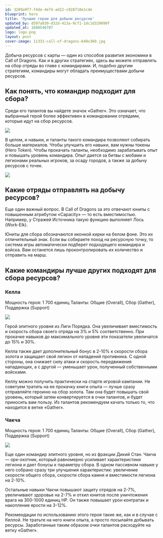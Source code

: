 ```yaml
---
id: 3289a9f7-f4de-4e74-ad22-c928710e1cde
blueprint: hero
title: 'Лучшие герои для добычи ресурсов'
updated_by: d597a839-d32d-413a-9cf1-1dc1d329099f
updated_at: 1680546787
logo: logo.png
layout: post
cover-image: 11331-call-of-dragons-640x360.jpg
---
```

Добыча ресурсов с карты — один из способов развития экономики в Call of Dragons. Как и в других стратегиях, здесь вы можете отправлять на сбор отряды во главе с командирами. И, подобно другим стратегиям, командиры могут обладать преимуществами добычи ресурсов.

## Как понять, что командир подходит для сбора?

Среди его талантов вы найдете значок «Gather». Это означает, что выбранный герой более эффективен в командовании отрядами, которые идут на сбор ресурсов.

![](https://cdn-www.bluestacks.com/bs-images/call-of-dragons-gathering-commanders-ru-2.jpg)

В целом, и навыки, и таланты такого командира позволяют собирать больше материалов. Чтобы улучшить его навыки, вам нужны токены (Hero Token). Чтобы прокачать таланты, необходимо зарабатывать опыт и повышать уровень командира. Опыт дается за битвы с мобами и легионами реальных игроков, за осаду городов, а также за добычу ресурсов с точек.

![](https://cdn-www.bluestacks.com/bs-images/call-of-dragons-gathering-commanders-ru-3.jpg)

## Какие отряды отправлять на добычу ресурсов?

Еще один важный вопрос. В Call of Dragons за это отвечают юниты с повышенным атрибутом «Capacity» — то есть вместимостью. Например, у Стражей Источника такую функцию выполняет Лось (Work-Elk).

Юниты для сбора обозначаются иконкой кирки на белом фоне. Это их отличительный знак. Если вы собираете поход на ресурсную точку, то система игры автоматически подберет подходящего командира и войска. Вам останется лишь проконтролировать их количество и отправить на марш.

## Какие командиры лучше других подходят для сбора ресурсов?

### Келла

Мощность героя: 1 700 единиц
Таланты: Общие (Overall), Сбор (Gather), Поддержка (Support)

![](https://cdn-www.bluestacks.com/bs-images/call-of-dragons-gathering-commanders-ru-5.jpg)

Герой элитного уровня из Лиги Порядка. Она увеличивает вместимость и скорость сбора своего отряда на 3% и 5% соответственно. При прокачке навыков до максимального уровня эти показатели увеличатся до 15% и 30%.

Келла также дает дополнительный бонус в 2-10% к скорости сбора золота и защищает свой легион от нападений противника. С одной стороны, она снижает силу атаки и скорость передвижения нападающих, а с другой — уменьшает урон, полученный собственными войсками.

Келлу можно получить практически на старте игровой кампании. Не советуем тратить на ее прокачку книги опыта — лучше сразу отправляйте героиню на сбор золота. Там она будет повышать свой уровень, который затем конвертируется в очки талантов, и будет приносить вам пользу. Из талантов рекомендуем качать только то, что находится в ветке «Gather».

### Чакча

Мощность героя: 1 700 единиц
Таланты: Общие (Overall), Сбор (Gather), Поддержка (Support)

![](https://cdn-www.bluestacks.com/bs-images/call-of-dragons-gathering-commanders-ru-6.jpg)

Еще один командир элитного уровня, но из фракции Дикий Стан. Чакча — орк-охотник, который равномерно усиливает характеристики легиона и дает бонусы к параметру сбора. В одном пассивном навыке у него собрано сразу три улучшения характеристик: увеличение скорости общего сбора, скорости сбора камня и вместимости легиона на 2-10%.

Остальные навыки Чакчи повышают защиту отрядов на 2-7%, увеличивают здоровье на 2-7% и отхил юнитов после уничтожения врага на 300-1000 единиц HP. Он также повышает урон контратак и накопление ярости на 3-12%.

Рекомендации по использованию этого героя такие же, как и в случае с Келлой. Не тратьте на него книги опыта, а просто посылайте добывать ресурсы. Заработанные таким образом очки талантов расходуйте на ветку «Gather».